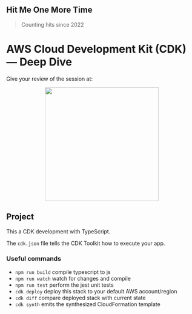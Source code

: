 ## Hit Me One More Time
> Counting hits since 2022

# AWS Cloud Development Kit (CDK) — Deep Dive

Give your review of the session at:

<div align="center">

<img src="https://user-images.githubusercontent.com/509054/205949690-ebfe74b8-5ebc-4c76-8d53-afb43db3f997.png" width="300"/>

</div>

## Project

This a CDK development with TypeScript.

The `cdk.json` file tells the CDK Toolkit how to execute your app.

### Useful commands

* `npm run build`   compile typescript to js
* `npm run watch`   watch for changes and compile
* `npm run test`    perform the jest unit tests
* `cdk deploy`      deploy this stack to your default AWS account/region
* `cdk diff`        compare deployed stack with current state
* `cdk synth`       emits the synthesized CloudFormation template
